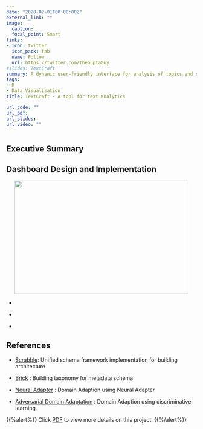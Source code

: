 ```yaml
---
date: "2020-02-01T00:00:00Z"
external_link: ""
image:
  caption: 
  focal_point: Smart
links:
- icon: twitter
  icon_pack: fab
  name: Follow
  url: https://twitter.com/TheGuptaGuy
#slides: TextCraft
summary: A dynamic user-friendly interface for analysis of topics and sentiments in text documents
tags:
- R
- Data Visualization
title: TextCraft - A tool for text analytics

url_code: ""
url_pdf: 
url_slides: 
url_video: ""
---
```




## Executive Summary

<div style="text-align:justify"><span>

</span></div>

## Dashboard Design and Implementation

<div style="text-align:justify"><span>
 
</span></div>

<div style="text-align:justify"><span>

</span></div>


<div style="text-align:justify"><span>

</span></div>


<div style="text-align:justify"><span>

</span></div>


<div style="text-align:justify"><span>

</span></div>


<p align="center" style="font-family:Georgia;font-size:75%;">
  <img width="460" height="300" src="/project/DA_Research/index_files/Picture1.png">
  <em></em>
</p>

<div style="text-align:justify"><span>

</span></div>


- <div style="text-align:justify"><span>
</span></div>

- <div style="text-align:justify"><span>
</span></div>

- <div style="text-align:justify"><span>
</span></div>



## References

- [Scrabble](https://github.com/neonflux56/Domain_Adaptation_Research/blob/master/Scrabble.pdf): Unified schema framework implementation for building architecture

- [Brick](https://www.topas-eeb.eu/images/2016_Brick_BuildSys_UnifiedMetadata.pdf) : Building taxonomy for metadata schema

- [Neural Adapter](https://www.aaai.org/Papers/AAAI/2019/AAAI-ChenLingzhen.6418.pdf) : Domain Adaption using Neural Adapter

- [Adversarial Domain Adaptation](http://openaccess.thecvf.com/content_cvpr_2017/papers/Tzeng_Adversarial_Discriminative_Domain_CVPR_2017_paper.pdf) : Domain Adaption using discriminative learning


{{%alert%}}
Click [PDF]() to view more details on this project.
{{%/alert%}}
